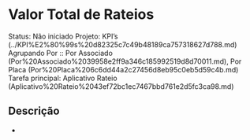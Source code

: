 # Valor Total de Rateios

Status: Não iniciado
Projeto: KPI’s (../KPI%E2%80%99s%20d82325c7c49b48189ca757318627d788.md)
Agrupando Por :: Por Associado (Por%20Associado%2039958e2ff9a346c185992519d8d70011.md), Por Placa (Por%20Placa%206c6dd44a2c27456d8eb95c0eb5d59c4b.md)
Tarefa principal: Aplicativo Rateio (Aplicativo%20Rateio%2043ef72bc1ec7467bbd761e2d5fc3ca98.md)

## Descrição

-